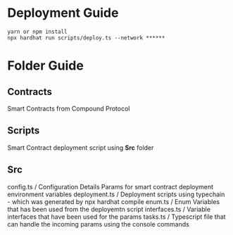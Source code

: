 Deployment Guide
================
```
yarn or npm install
npx hardhat run scripts/deploy.ts --network ******
```



Folder Guide
============

Contracts
---------
Smart Contracts from Compound Protocol 

Scripts
-------
Smart Contract deployment script using **Src** folder


Src
---
config.ts / Configuration Details Params for smart contract deployment environment variables
deployment.ts / Deployment scripts using typechain - which was generated by npx hardhat compile
enum.ts / Enum Variables that has been used from the deployemtn script
interfaces.ts / Variable interfaces that have been used for the params
tasks.ts / Typescript file that can handle the incoming params using the console commands

